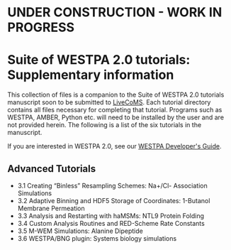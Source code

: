 # UNDER CONSTRUCTION - WORK IN PROGRESS
# Suite of WESTPA 2.0 tutorials: Supplementary information
This collection of files is a companion to the Suite of WESTPA 2.0 tutorials manuscript soon to be submitted to [LiveCoMS](https://livecomsjournal.org/index.php/livecoms/). Each tutorial directory contains all files 
necessary for completing that tutorial. Programs such as WESTPA, AMBER, Python etc. will need to be 
installed by the user and are not provided herein. The following is a list of the six tutorials in the manuscript.

If you are interested in WESTPA 2.0, see our [WESTPA Developer's Guide](https://github.com/westpa/westpa/wiki/WESTPA-Developer's-Guide).
## Advanced Tutorials
* 3.1 Creating “Binless” Resampling Schemes: Na+/Cl- Association Simulations
* 3.2 Adaptive Binning and HDF5 Storage of Coordinates: 1-Butanol Membrane Permeation
* 3.3 Analysis and Restarting with haMSMs: NTL9 Protein Folding
* 3.4 Custom Analysis Routines and RED-Scheme Rate Constants 
* 3.5 M-WEM Simulations: Alanine Dipeptide
* 3.6 WESTPA/BNG plugin: Systems biology simulations

